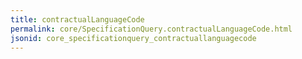 ```yaml
---
title: contractualLanguageCode
permalink: core/SpecificationQuery.contractualLanguageCode.html
jsonid: core_specificationquery_contractuallanguagecode
---
```

